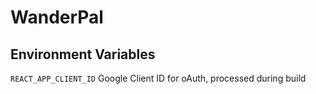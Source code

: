 # WanderPal

## Environment Variables
`REACT_APP_CLIENT_ID` Google Client ID for oAuth, processed during build
